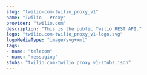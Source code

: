 ```yaml
---
slug: "twilio-com-twilio_proxy_v1"
name: "Twilio - Proxy"
provider: "twilio.com"
description: "This is the public Twilio REST API."
logo: "twilio.com-twilio_proxy_v1-logo.svg"
logoMediaType: "image/svg+xml"
tags:
- name: "telecom"
- name: "messaging"
stubs: "twilio.com-twilio_proxy_v1-stubs.json"
---
```

